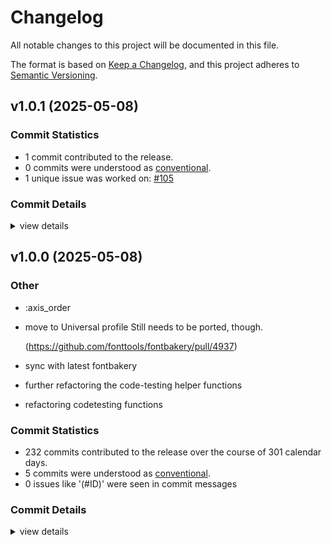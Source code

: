 # Changelog

All notable changes to this project will be documented in this file.

The format is based on [Keep a Changelog](https://keepachangelog.com/en/1.0.0/),
and this project adheres to [Semantic Versioning](https://semver.org/spec/v2.0.0.html).

## v1.0.1 (2025-05-08)

### Commit Statistics

<csr-read-only-do-not-edit/>

 - 1 commit contributed to the release.
 - 0 commits were understood as [conventional](https://www.conventionalcommits.org).
 - 1 unique issue was worked on: [#105](https://github.com/fonttools/fontspector/issues/105)

### Commit Details

<csr-read-only-do-not-edit/>

<details><summary>view details</summary>

 * **[#105](https://github.com/fonttools/fontspector/issues/105)**
    - Fix font_version parsing ([`cbf7b4b`](https://github.com/fonttools/fontspector/commit/cbf7b4bdd0cc30ddda32c919cbbae9a5e0e09cd2))
</details>

## v1.0.0 (2025-05-08)

### Other

 - <csr-id-5a95113ebe74c423d0ee31802f5a5cbb40621f87/> :axis_order
 - <csr-id-7cc0e15f42ffbf1d512f2fa50d42fe12ba3aca44/> move to Universal profile
   Still needs to be ported, though.
   
   (https://github.com/fonttools/fontbakery/pull/4937)
 - <csr-id-d7968d62b6271d79869a3ebf34c1d20365482c6c/> sync with latest fontbakery
 - <csr-id-7fabefe24db197e83ac3eea33288c70664bb1679/> further refactoring the code-testing helper functions
 - <csr-id-73eab4b7168d41ea8b8d911a57d790de2d5fcf3d/> refactoring codetesting functions

### Commit Statistics

<csr-read-only-do-not-edit/>

 - 232 commits contributed to the release over the course of 301 calendar days.
 - 5 commits were understood as [conventional](https://www.conventionalcommits.org).
 - 0 issues like '(#ID)' were seen in commit messages

### Commit Details

<csr-read-only-do-not-edit/>

<details><summary>view details</summary>

 * **Uncategorized**
    - Merge pull request #102 from fonttools/release-prep ([`e5435f4`](https://github.com/fonttools/fontspector/commit/e5435f4ab282338ccc818daca8dacf543de27022))
    - Use published versions ([`366f1dd`](https://github.com/fonttools/fontspector/commit/366f1dd71b32f2e78254d3b2a24cff4f0c2907cb))
    - Update Cargo.toml for release ([`f3d6b2a`](https://github.com/fonttools/fontspector/commit/f3d6b2a19102651508bcad4b2b38c2a399079149))
    - Prep for 1.0.0 release ([`c1ef822`](https://github.com/fonttools/fontspector/commit/c1ef822c860b8dd53b363c9b69201981c75f757c))
    - Merge pull request #100 from fonttools/iso15008 ([`c42f3f8`](https://github.com/fonttools/fontspector/commit/c42f3f8d0dfdbe97d9fa78342e135de0911d97fc))
    - Oh hey, this can be built on wasm too ([`7bfa741`](https://github.com/fonttools/fontspector/commit/7bfa74120579891bf2eb1b0f882914bd2781778d))
    - Restore warning format ([`dc8e610`](https://github.com/fonttools/fontspector/commit/dc8e610214a729a205d6950094db85d366af12a1))
    - Improve visual output ([`7ffb064`](https://github.com/fonttools/fontspector/commit/7ffb064209caadf9e0c308e6974726ee951edf40))
    - Merge pull request #99 from fonttools/rich-metadata ([`dfd2c49`](https://github.com/fonttools/fontspector/commit/dfd2c49e542a5c5def5929c6c5e5dbd30e5015bb))
    - Restore warning format ([`96ddee3`](https://github.com/fonttools/fontspector/commit/96ddee3be2d903b2eb53e17368d1bf39f456449e))
    - Improve visual output ([`ea6e3a9`](https://github.com/fonttools/fontspector/commit/ea6e3a9a0b280d7c27bf5aaaaa52613ed9b0fd8f))
    - Add some metadata to this check ([`96c7db0`](https://github.com/fonttools/fontspector/commit/96c7db0a11f412a0d8416ce56ed7847763f80e6a))
    - Merge pull request #96 from fonttools/non-ink-characters ([`1577008`](https://github.com/fonttools/fontspector/commit/15770084eaa140071658b5b6157ceb8174c8eb3a))
    - Add googlefonts/separator_glyphs ([`2db4e81`](https://github.com/fonttools/fontspector/commit/2db4e81a0cde8e3aeb851dd1402861c3ea689585))
    - Merge pull request #92 from fonttools/nixon-feedback ([`0b9a28b`](https://github.com/fonttools/fontspector/commit/0b9a28b9c647bfb7ec0f3ba8156d616fce82b37b))
    - Merge pull request #88 from fonttools/reduce-false-positives ([`dcf298d`](https://github.com/fonttools/fontspector/commit/dcf298d93ad3abe68d4f520f8e980914eb74c008))
    - Move skrifa dep to workspace ([`9475563`](https://github.com/fonttools/fontspector/commit/9475563d3da16cf982551f46dd50ec16e9264055))
    - Clarify which name table entry ([`13b9cb4`](https://github.com/fonttools/fontspector/commit/13b9cb456a22682febc0872bb52bd770461d7ebf))
    - Exclude pending_review checks included from other profiles ([`ac9259a`](https://github.com/fonttools/fontspector/commit/ac9259ad3f249700e03416b7c7fd79de239111ec))
    - Merge pull request #80 from fonttools/dependency-hell ([`b8ec37d`](https://github.com/fonttools/fontspector/commit/b8ec37d7d52f440fc2d6a9470ee2d3056df2d94c))
    - Reformat ([`ab0a4e4`](https://github.com/fonttools/fontspector/commit/ab0a4e4a5bbd316783438d0337782090a03e0a3f))
    - Use skrifa::raw instead of read_fonts, pin deps ([`76eacb7`](https://github.com/fonttools/fontspector/commit/76eacb755b79772e761b832b8fe8983af81e07fa))
    - Merge pull request #63 from LuxxxLucy/lucy-multiple-proposal-br ([`2d675d5`](https://github.com/fonttools/fontspector/commit/2d675d5bfe5cdb3de99e1a2cf8c65964c144bc52))
    - Merge pull request #78 from fonttools/dep-tidying ([`6633571`](https://github.com/fonttools/fontspector/commit/66335714c16c21c902d8459814a0b37ddfcddf5d))
    - Tidy dependencies ([`9a8c5fa`](https://github.com/fonttools/fontspector/commit/9a8c5face5eadbb2daffb606e4d42af052f73c7c))
    - Some small GF fixes ([`0c76c82`](https://github.com/fonttools/fontspector/commit/0c76c82841a4824cb0069f8a4a34f60c997e6a66))
    - Optimizations ([`84cd869`](https://github.com/fonttools/fontspector/commit/84cd869bc1d533fa9e6fa498fa61de65ff491290))
    - And we're done. ([`3dd1c08`](https://github.com/fonttools/fontspector/commit/3dd1c0899e787b8ab3729ebe8d83d5896da3df25))
    - Calm warning ([`338b726`](https://github.com/fonttools/fontspector/commit/338b726e262db12acaa9087f50b89ca64bad1fe9))
    - Vf_has_static_fonts ([`76b90e3`](https://github.com/fonttools/fontspector/commit/76b90e31219b21c07645e61ae58f85cb42f182f3))
    - Cjk_vertical_metrics_regressions ([`6ad4fd4`](https://github.com/fonttools/fontspector/commit/6ad4fd487c26b9e24b9d2432a7db5279c73129fa))
    - Vertical_metrics_regressions ([`37f214e`](https://github.com/fonttools/fontspector/commit/37f214e1ee60c169c5a96b842b80b4f811310c3e))
    - Article/images ([`c6ead4a`](https://github.com/fonttools/fontspector/commit/c6ead4ae106822a644046301ae27f4eae27116e2))
    - Metadata/weightclass ([`8a53ece`](https://github.com/fonttools/fontspector/commit/8a53ece204d94c40d41de1e3f384d75c714be804))
    - Unreachable_subsetting ([`3bd965f`](https://github.com/fonttools/fontspector/commit/3bd965f6874955e4a45fb782f50eaff3a6862997))
    - Shape_languages ([`78d7e92`](https://github.com/fonttools/fontspector/commit/78d7e92c9ddc71d79dc42a07eab3e98e2457480c))
    - Family_directory_name ([`160b57e`](https://github.com/fonttools/fontspector/commit/160b57e0d3bace10cff42ccd016da8e50ae7db98))
    - Tnum_horizontal_metrics ([`d150c59`](https://github.com/fonttools/fontspector/commit/d150c59d27183418229c5480862fe2747d80d959))
    - Italics_have_roman_counterparts ([`3ba53ab`](https://github.com/fonttools/fontspector/commit/3ba53ab9bcfb9ef888f1fd26afc4f63110f6bee1))
    - Includes_production_subsets ([`7bda88d`](https://github.com/fonttools/fontspector/commit/7bda88d78aa284cfa741bfd1739566b9f789f81f))
    - Cjk_vertical_metrics ([`f325a92`](https://github.com/fonttools/fontspector/commit/f325a927267da1f8f6c24dff89094d1311f53c75))
    - Get wasm building ([`ed79b11`](https://github.com/fonttools/fontspector/commit/ed79b11ad237e8c23146aeb402bf84f57d270739))
    - Designer_profiles ([`b2183b2`](https://github.com/fonttools/fontspector/commit/b2183b2f3f36daace67ffa367bc5196e1b88db13))
    - Double check we can use network ([`457c269`](https://github.com/fonttools/fontspector/commit/457c269a86b281fbeca3e2eb501981fadee4bca3))
    - Print statement begone ([`2c2320b`](https://github.com/fonttools/fontspector/commit/2c2320b8a019b7ad47fe1530c53fa52f6cb5aa6c))
    - Googlefonts/metadata/unique_weight_style_pairs ([`356559e`](https://github.com/fonttools/fontspector/commit/356559e47928bb1587812868b8ccd3a20458f2ff))
    - Googlefonts/metadata/primary_script ([`0c3a310`](https://github.com/fonttools/fontspector/commit/0c3a3104d64400325f639310afb0ee067a50721c))
    - Update the checks ([`4110dcf`](https://github.com/fonttools/fontspector/commit/4110dcfd1c79131aea9893523b50e0b0bdfd2f95))
    - Unique_full_name_values ([`17d7730`](https://github.com/fonttools/fontspector/commit/17d77309e2c0661a57ba097d81c693c175cf6420))
    - Single_cjk_subset ([`32b0bc6`](https://github.com/fonttools/fontspector/commit/32b0bc647aa112e474aa0359a706fba24cf67d77))
    - Vertical metrics ([`29d50df`](https://github.com/fonttools/fontspector/commit/29d50df2f50c2f6e6d414c9601e4995dee556cec))
    - OFL_copyright ([`cbf9994`](https://github.com/fonttools/fontspector/commit/cbf9994c74f7cc95c815a4301ae5dd0d78ad31b1))
    - Build on WASM again ([`601594f`](https://github.com/fonttools/fontspector/commit/601594fe2480fc3055df5d733940ab9e2417a423))
    - Only apply family name check to RIBBI fonts ([`9f125d9`](https://github.com/fonttools/fontspector/commit/9f125d93dc55826e042ba42f238b10e7ef1d038b))
    - License/OFL_body_text ([`64f2f2a`](https://github.com/fonttools/fontspector/commit/64f2f2a873cc7236047d14acefc66c3a253e2c08))
    - Consistent_repo_urls ([`a0b1e19`](https://github.com/fonttools/fontspector/commit/a0b1e19b28cec0130937d5ee9c917354700b5781))
    - Googlefonts/metadata/nameid/family_and_full_names plus some tidying ([`4d49537`](https://github.com/fonttools/fontspector/commit/4d49537725237b8b335369e995c9e897cf6d51be))
    - Metadata/broken_links ([`a5e7d90`](https://github.com/fonttools/fontspector/commit/a5e7d90d5063268f353f259c8b9a8f4fc22eeab1))
    - Valid_nameid25 ([`4c945fc`](https://github.com/fonttools/fontspector/commit/4c945fc8e6371a149ee847cc9a67565f9d31bf66))
    - Minisite_url, plus a few more tests ([`4e2fd9c`](https://github.com/fonttools/fontspector/commit/4e2fd9c8106858e83800665301f968f6cc50a92f))
    - Category_hints ([`ad6bd69`](https://github.com/fonttools/fontspector/commit/ad6bd691e6734e19add47cc2758e73b0e421bdbd))
    - Four more ([`ddaa9c5`](https://github.com/fonttools/fontspector/commit/ddaa9c5d004a895885d4c4ac1932af1f2600cd85))
    - Two more ([`12ae33e`](https://github.com/fonttools/fontspector/commit/12ae33ec6a2e838e6a6cc181527ff7cff686ab66))
    - Three more metadata checks ([`5786120`](https://github.com/fonttools/fontspector/commit/578612032b0af5639786cc3819962d2bfabdea36))
    - Four metadata checks ([`71de9c4`](https://github.com/fonttools/fontspector/commit/71de9c48f21df9e2e23f5daa25deffb8f05209a5))
    - Googlefonts/name/license_url check ([`0a0336f`](https://github.com/fonttools/fontspector/commit/0a0336fbb2eb225c99c3b3d1098384ecae89388b))
    - Font_copyright ([`e6b0213`](https://github.com/fonttools/fontspector/commit/e6b0213528ca9f5c51d0e96eaac60529c085946d))
    - Has_license ([`1f82a85`](https://github.com/fonttools/fontspector/commit/1f82a857479a4ecccea5e3444077f7a457fc25f3))
    - Fix wasm build ([`40f7588`](https://github.com/fonttools/fontspector/commit/40f7588a50e36c2515bb4c12067577b2ed4bf901))
    - Glyph_coverage ([`2442947`](https://github.com/fonttools/fontspector/commit/2442947c7c222da476294961ec392cec1ac31230))
    - Googlefonts/version_bump ([`3645af0`](https://github.com/fonttools/fontspector/commit/3645af0a2b57bf67cabb8ec5a6eb2182b88da63e))
    - Finish up axes_match check ([`517c0b2`](https://github.com/fonttools/fontspector/commit/517c0b2bc7a03b73c45b5cabea6668c861fdf7ab))
    - Remote_styles condition ([`b250614`](https://github.com/fonttools/fontspector/commit/b2506141e767e855d393d2e47d797ee3623dfe3b))
    - Canonical filename check ([`b64c5d3`](https://github.com/fonttools/fontspector/commit/b64c5d3250bb13b7c21434fbdd01dc121cc70372))
    - Improve googlefonts/metadata/has_regular ([`8038241`](https://github.com/fonttools/fontspector/commit/803824124dab4d1e3a15ad184aa2aa6dedf0ed90))
    - Googlefonts/metadata/regular_is_400 ([`51906e4`](https://github.com/fonttools/fontspector/commit/51906e422063fb51cf0dad86af5cffac95cc52bd))
    - Googlefonts/metadata/has_regular ([`1465354`](https://github.com/fonttools/fontspector/commit/146535494ca58195d657d62f3c52ccad886be3f9))
    - Don't stringify segments, it's slow ([`5eaefe5`](https://github.com/fonttools/fontspector/commit/5eaefe525a754a99a8f3f5a82b1ca96dabad4017))
    - Update vesions, minimize dependencies ([`8f43370`](https://github.com/fonttools/fontspector/commit/8f433709f66727148a18278383c3b519ce99e331))
    - Use assert_all_the_same helper method ([`b5995ae`](https://github.com/fonttools/fontspector/commit/b5995ae192c216758fe84e2630de44e78589ecf9))
    - Using protobuf methods is sometimes more convenient ;-) ([`f57a29c`](https://github.com/fonttools/fontspector/commit/f57a29cfdd95d6660530db3b594c0b7b01f50e74))
    - Followup to 07d49837a0182e539f0921e18aadec416b73c6b8 ([`3e96438`](https://github.com/fonttools/fontspector/commit/3e96438ee263e572b86a60c249c39d3ce7bffa78))
    - More WASM fixes ([`36d3108`](https://github.com/fonttools/fontspector/commit/36d310805605e8860bb2b197540756a0842b7b89))
    - Build on wasm ([`6efb22f`](https://github.com/fonttools/fontspector/commit/6efb22fa7e92a4ec611c28308893b25ca0889a6c))
    - Finish off and fix shaping checks ([`40b9027`](https://github.com/fonttools/fontspector/commit/40b902782a0bb0cd4558201b24bc6511fa0639db))
    - Soft_dotted check ([`d979af0`](https://github.com/fonttools/fontspector/commit/d979af07ef61d2f9821af117d8282c29544183fa))
    - Generalize, add shaping/forbidden ([`53d9ccb`](https://github.com/fonttools/fontspector/commit/53d9ccbeaa1c52a593a185c0180995b10d1523fe))
    - Shaping/regression ([`0adf783`](https://github.com/fonttools/fontspector/commit/0adf783b40ec1c07165fa4273900ec3a9ca8e5dd))
    - Googlefont/dotted_circle ([`2977b0e`](https://github.com/fonttools/fontspector/commit/2977b0edcb4af4ffd75b26da5fd5760d38c8da79))
    - Address  error: useless use of `vec!` ([`83eddf2`](https://github.com/fonttools/fontspector/commit/83eddf2d9464468b0d9ce39fdd6c051b16dc3f21))
    - Address error: used `unwrap()` on a `Result` value ([`b744a99`](https://github.com/fonttools/fontspector/commit/b744a9916a8ff24c904e41abf90f95634b54bdfb))
    - Address error: useless use of `vec!` ([`989c68c`](https://github.com/fonttools/fontspector/commit/989c68c1f56294a3e4077d0789fa77a1c1b0dc0e))
    - Address error: this creates an owned instance just for comparison ([`07d4983`](https://github.com/fonttools/fontspector/commit/07d49837a0182e539f0921e18aadec416b73c6b8))
    - Googlefonts/metadata/familyname ([`64f704c`](https://github.com/fonttools/fontspector/commit/64f704cb59a5f92ce2afe900fff361e9fbe2ce94))
    - Googlefonts/metadata/reserved_font_name ([`1433a7f`](https://github.com/fonttools/fontspector/commit/1433a7f3dee75412231e7347dbd42584ccacdbe1))
    - Googlefonts/metadata/escaped_strings ([`a4fdc2a`](https://github.com/fonttools/fontspector/commit/a4fdc2a6c6691ccdc79bce585e979413f3433e45))
    - Googlefonts/metadata/category ([`3d798bd`](https://github.com/fonttools/fontspector/commit/3d798bd52a91ac182108e70d3a3a538f874d8452))
    - Googlefonts/name/license (3rd attempt) ([`1a39394`](https://github.com/fonttools/fontspector/commit/1a39394ad1ede46d3befd3bc61bf0df88300bd31))
    - Googlefonts/name/license (2nd attempt) ([`b68111b`](https://github.com/fonttools/fontspector/commit/b68111bd9dd46e2303f912bc40db0c33690cc03f))
    - Googlefonts/name/license (1st attempt) ([`0ab6c10`](https://github.com/fonttools/fontspector/commit/0ab6c10ba6dbbedec440aa6f938b7c24b05d5763))
    - Minor tweaks to code-style ([`9f4a293`](https://github.com/fonttools/fontspector/commit/9f4a29343e6ef1410484702b3f08f612fe96a1e2))
    - Googlefonts/varfont/has_HVAR ([`5e668eb`](https://github.com/fonttools/fontspector/commit/5e668eb48963f514768652f8769ccb53aead7202))
    - Googlefonts/unitsperem ([`73b2935`](https://github.com/fonttools/fontspector/commit/73b2935a10740daf23c0c03a70ff3d2d91a5162e))
    - Googlefonts/old_ttfautohint ([`f05bf1a`](https://github.com/fonttools/fontspector/commit/f05bf1a0fda554e9bff1721e016edb295fb104fd))
    - Googlefonts/meta/script_lang_tags ([`f02a1c2`](https://github.com/fonttools/fontspector/commit/f02a1c246267445638a199173b3371003ed89f9b))
    - Googlefonts/has_ttfautohint_params ([`beda829`](https://github.com/fonttools/fontspector/commit/beda8292cfa79f3ea7338fd41a1d50d1045373f8))
    - When building wasm, disable checks that use the reqwest crate ([`73513e7`](https://github.com/fonttools/fontspector/commit/73513e7d02318140739a862a83fdbd594292491d))
    - STAT table checks ([`e803b52`](https://github.com/fonttools/fontspector/commit/e803b52791b7e108e3599ccef415891a34d9ab46))
    - Googlefonts/STAT/compulsory_axis_values ([`2e0c144`](https://github.com/fonttools/fontspector/commit/2e0c144ddddff3f518f137c2831898da6e9c6bbf))
    - Googlefonts/stat/axisregistry ([`4081d88`](https://github.com/fonttools/fontspector/commit/4081d882668bc816f990ca55e326d62dab4a3a45))
    - :axis_order ([`5a95113`](https://github.com/fonttools/fontspector/commit/5a95113ebe74c423d0ee31802f5a5cbb40621f87))
    - Sort checks/googlefonts/description/mod.rs ([`d95a744`](https://github.com/fonttools/fontspector/commit/d95a744c621be6d8dac5c5ab20c0d7a96f32f448))
    - Googlefonts/description/valid_html ([`7b2e47c`](https://github.com/fonttools/fontspector/commit/7b2e47c36fdddaae772643fe72298c73c7f906b2))
    - Googlefonts/description/urls ([`965cc72`](https://github.com/fonttools/fontspector/commit/965cc72f794297dd59c9d496beb5574d32e324a2))
    - Googlefonts/description/has_article ([`c107033`](https://github.com/fonttools/fontspector/commit/c1070335448dea91d46038d54f2ba05303bf7b97))
    - Googlefonts/description/has_unsupported_elements ([`a8f40ab`](https://github.com/fonttools/fontspector/commit/a8f40abffeec6572994204b717f072f84efda23c))
    - Test articles as well as descriptions ([`936c120`](https://github.com/fonttools/fontspector/commit/936c120780fd0ee3ec8db597e6a7edbe28dc0e1c))
    - Googlefonts/description/git_url ([`3424ade`](https://github.com/fonttools/fontspector/commit/3424ade16d00cb42438db3040d609f873f9b914a))
    - Googlefonts/description/broken_links ([`06d2fe5`](https://github.com/fonttools/fontspector/commit/06d2fe50523cd36953a89d04fed8c8ea5da24fe3))
    - Use get_name_entry_strings ([`37c44da`](https://github.com/fonttools/fontspector/commit/37c44daad3a82f0accf2876fce8ce508920b2324))
    - Googlefonts/name/version_format ([`c3d1ce5`](https://github.com/fonttools/fontspector/commit/c3d1ce5d3552fcbac55043a54acaf96035bcdc82))
    - Googlefonts/name/familyname_first_char ([`58269d7`](https://github.com/fonttools/fontspector/commit/58269d7658d3cce16cf168d9de3feddaa897bace))
    - Use main branch now ([`1031a47`](https://github.com/fonttools/fontspector/commit/1031a474bcba5be4670140dba47c3efd88a993fd))
    - Googlefonts/font_names check ([`ab37c89`](https://github.com/fonttools/fontspector/commit/ab37c8919058325c7f4e48e2e49e32fb9f6f30c8))
    - Googlefonts/vendor_id ([`d640012`](https://github.com/fonttools/fontspector/commit/d640012fbf13c8aa5485d989bb11553ccc20b234))
    - Googlefonts/name/mandatory_entries ([`a762aa7`](https://github.com/fonttools/fontspector/commit/a762aa781c6d284a7a7ba33db7d4b97f4a0c1223))
    - Fvar_axis_defaults ([`0fd2aeb`](https://github.com/fonttools/fontspector/commit/0fd2aeb7d879be9cd5d55fd8f4ec0d0c6b97840d))
    - Family_name_compliance ([`e87bcbe`](https://github.com/fonttools/fontspector/commit/e87bcbe578c20d58f9bd5a32cdbcaae3b8df5d08))
    - Add resources ([`7a587d3`](https://github.com/fonttools/fontspector/commit/7a587d3b920736923632ebfeaa4aa41dfc3c6c89))
    - Add gasp ([`650b67b`](https://github.com/fonttools/fontspector/commit/650b67bb090d528aad88d4d0efafd23803074aaa))
    - Googlefonts/name/line_breaks ([`f0110fa`](https://github.com/fonttools/fontspector/commit/f0110fa1f5b182784a771457bccbab5e932e136a))
    - More formatting ([`bc2d10e`](https://github.com/fonttools/fontspector/commit/bc2d10e6ed713a9fc9209db823d246b114066caa))
    - New clippy found new lints! ([`1933d0a`](https://github.com/fonttools/fontspector/commit/1933d0a7835610c4c59e2ca272696789320992e9))
    - Fix warnings ([`a138d6b`](https://github.com/fonttools/fontspector/commit/a138d6bb66f9b9eb46e154df5f69dcf9033fcfb1))
    - Horrible clippy magic to ignore lint in generated file ([`714eef1`](https://github.com/fonttools/fontspector/commit/714eef1aa9e5aa8ace41847e70fb9d7931741f95))
    - Run cargo fmt ([`a97b2a9`](https://github.com/fonttools/fontspector/commit/a97b2a96d2ffbf6fab861b842096159d666a4dc9))
    - Placing the checks inside a googlefonts directory, so that paths perfectly match check IDs ([`8a70e18`](https://github.com/fonttools/fontspector/commit/8a70e1899c2ae3892e2ec10bcd168a3140e12ee6))
    - Use profile builder on Google Fonts profile. ([`6c56608`](https://github.com/fonttools/fontspector/commit/6c56608bf92ffe2181b29b588b473be0ef0a40bf))
    - Split checks into individual checks per file. And make the file paths identical to the check-IDs ([`83fd74c`](https://github.com/fonttools/fontspector/commit/83fd74c6198abb259a138e63cc71bcff12b1c46c))
    - Overlapping path segments check ([`8742b36`](https://github.com/fonttools/fontspector/commit/8742b369dd9d5a839b3658aa718a1aabd51f1b09))
    - Colinear vectors (back again) ([`a3d44f2`](https://github.com/fonttools/fontspector/commit/a3d44f28390a858e1c13e197dc546a56fdf029e4))
    - Factor out common code ([`7667f05`](https://github.com/fonttools/fontspector/commit/7667f053f96e0af35319c03d3675ded4401d9dc6))
    - Short segments check ([`4c3c0dd`](https://github.com/fonttools/fontspector/commit/4c3c0dd75b57df40b08bbb0a56b1784d77b8fb7f))
    - Semivertical check ([`4e59f83`](https://github.com/fonttools/fontspector/commit/4e59f83527741790e6c80c92e6269d27b2f2d0b0))
    - Make a generic close_but_not_on ([`3a57f9b`](https://github.com/fonttools/fontspector/commit/3a57f9b313ff16cb08c22b3187c7673d929e455d))
    - Jaggy segments check ([`8404648`](https://github.com/fonttools/fontspector/commit/840464818ba1d83b2dd5d17558e787f48427d80c))
    - Adjust disclaimer ([`a042f13`](https://github.com/fonttools/fontspector/commit/a042f13f2f962b73fd715539129de7b51ce71a94))
    - Path direction check (with disclaimer) ([`9e1d13a`](https://github.com/fonttools/fontspector/commit/9e1d13a51a5ac1caa044b1e33a8deb4a31ed988a))
    - Alignment_miss ([`fc0511a`](https://github.com/fonttools/fontspector/commit/fc0511a389f2e2aed8c62f22acc19ce2c44ff343))
    - Debug print ([`0427377`](https://github.com/fonttools/fontspector/commit/0427377117ff2073a836cd1549de9b090161c843))
    - Parse all the languages once ([`de2ba8b`](https://github.com/fonttools/fontspector/commit/de2ba8b1de5910327a9474c99d5301b490761c2b))
    - These two checks now live in the Universal profile. ([`411c503`](https://github.com/fonttools/fontspector/commit/411c503d19d309d9ace414e5deb7d7bc605bb5d9))
    - General tidying ([`03947a7`](https://github.com/fonttools/fontspector/commit/03947a799ef9ca939277656457f437dfde282833))
    - Add fvar_instances check ([`47892b2`](https://github.com/fonttools/fontspector/commit/47892b2b3a15245c3b22251df38317ee799a04b6))
    - Share some crates, add axis registry ([`683ec0e`](https://github.com/fonttools/fontspector/commit/683ec0eeb3a0b1d34fc13c4935d448489be0fd58))
    - Rename check module ([`79bf024`](https://github.com/fonttools/fontspector/commit/79bf024800e14c0b4532258863469b6af89bd7f8))
    - Googlefonts/weightclass check ([`1761ffd`](https://github.com/fonttools/fontspector/commit/1761ffd839232f9ad652f095d373dea43169495a))
    - Move to Universal profile ([`7cc0e15`](https://github.com/fonttools/fontspector/commit/7cc0e15f42ffbf1d512f2fa50d42fe12ba3aca44))
    - Googlefonts/varfont/bold_wght_coord => varfont/bold_wght_coord ([`c040fe0`](https://github.com/fonttools/fontspector/commit/c040fe032d87f2db4f2546f2b9ae53fc524c4181))
    - Migrate render_own_name to GoogleFonts profile ([`220d710`](https://github.com/fonttools/fontspector/commit/220d71044c2ee91c7ff7b78b71231b04a4e3bdcb))
    - Sync with latest fontbakery ([`d7968d6`](https://github.com/fonttools/fontspector/commit/d7968d62b6271d79869a3ebf34c1d20365482c6c))
    - Add normalisation to tofu check ([`bf7494b`](https://github.com/fonttools/fontspector/commit/bf7494b38e455a32db02ed8a63a16a514e353c96))
    - Tofu detection check ([`0b52715`](https://github.com/fonttools/fontspector/commit/0b527153df71cb0297be0434c0c18c4feac32d68))
    - Use cache to determine codepoints in font ([`0514efc`](https://github.com/fonttools/fontspector/commit/0514efcf5e99d3c157fad5795816183d8f84e091))
    - Make is_listed_on_google_fonts a cached question ([`09f40bd`](https://github.com/fonttools/fontspector/commit/09f40bde7c8e3f7273738b5433da34fe42b4935f))
    - Partially implemented axes_match check ([`06ddd2f`](https://github.com/fonttools/fontspector/commit/06ddd2f4b3a3c1f9d776533feca6456ee2c920ba))
    - Missing file ([`a851a65`](https://github.com/fonttools/fontspector/commit/a851a65b5468a67fff2b845ce6c1731ed9c68595))
    - Two simple GF checks ([`f12fc30`](https://github.com/fonttools/fontspector/commit/f12fc30d4bed013f955af2a75756aeb8c586745a))
    - File_size ([`a74c5e4`](https://github.com/fonttools/fontspector/commit/a74c5e401c4f588dc27fa0a4cb8b839500c1b80d))
    - Use a real version ([`a5ff68f`](https://github.com/fonttools/fontspector/commit/a5ff68f92e8f5fad126fa9416ee36231e5b290ff))
    - Subsets checks ([`74e6194`](https://github.com/fonttools/fontspector/commit/74e6194c52811312e60a0f7f241a3efcdc6960dc))
    - Move more things to real crates ([`c4a173e`](https://github.com/fonttools/fontspector/commit/c4a173e40a7413ff221320b2d991e815ca9992b4))
    - Use typometrics check ([`1fb0b00`](https://github.com/fonttools/fontspector/commit/1fb0b00433aedf906fcd599dce3aee0dfe0590ea))
    - Oops there's quite a few of these ([`01f4cce`](https://github.com/fonttools/fontspector/commit/01f4cce0b480dc8250921f3e8b2308b55cec9b3b))
    - Googlefonts_metadata_license ([`c214e20`](https://github.com/fonttools/fontspector/commit/c214e20a69973a84219cc8e71be611c2cb78ba03))
    - Googlefonts_metadata_copyright ([`707ab3f`](https://github.com/fonttools/fontspector/commit/707ab3f4c45ee06359e55c0da38313decf04047b))
    - Add interpolation issues check ([`7671c6b`](https://github.com/fonttools/fontspector/commit/7671c6bc9c045ff6842356ba5437d48ae3f3d313))
    - This is now merged ([`34aa3a6`](https://github.com/fonttools/fontspector/commit/34aa3a6b7aad28088f49bf50a67a6dc21acb2283))
    - Now almost everything is tested ([`28ebc9a`](https://github.com/fonttools/fontspector/commit/28ebc9a643c754fc62368519fff265d06b5e8ff9))
    - More tests passing ([`43a758f`](https://github.com/fonttools/fontspector/commit/43a758f6a57ac82075e34775e2d8e21016a3c66a))
    - Share itertools versions ([`71e6f81`](https://github.com/fonttools/fontspector/commit/71e6f81d35e3fbe8540a38ec532e382effa87459))
    - More passes ([`ae2d088`](https://github.com/fonttools/fontspector/commit/ae2d088fb5a925108fc7e1441295d3efb4943279))
    - Bump read/write/skrifa versions, dump font-types, deal with fallout ([`d2fd7e4`](https://github.com/fonttools/fontspector/commit/d2fd7e4be7f70b014776c6a56ec035b5156692c0))
    - Build regex at most once ([`cfbd89b`](https://github.com/fonttools/fontspector/commit/cfbd89b06d21cafe8e94d78b83ee4841f90464e1))
    - Run code-tests in CI ([`ca20b6f`](https://github.com/fonttools/fontspector/commit/ca20b6fcaaaef95ad17d1224aa7f758757330ed2))
    - Merge pull request #10 from felipesanches/more_checks_2024_sep_20 ([`8cfb898`](https://github.com/fonttools/fontspector/commit/8cfb898458a69666f439676be4d02e7f115bf7a0))
    - Added code-tests for opentype/name/empty_records ([`432d0e3`](https://github.com/fonttools/fontspector/commit/432d0e3b9b47ab719499d7d13da28cf7976a6826))
    - Moving code-testing helper functions to a separate file ([`4e475b1`](https://github.com/fonttools/fontspector/commit/4e475b172c566573a85b793bba47cb6ce21b8268))
    - One more code-testing implementation, but still failing. Needs further investigation. ([`df3104e`](https://github.com/fonttools/fontspector/commit/df3104e51783fcfcfe2414dacf036724d9119303))
    - Further refactoring the code-testing helper functions ([`7fabefe`](https://github.com/fonttools/fontspector/commit/7fabefe24db197e83ac3eea33288c70664bb1679))
    - More idiomatic use of fontbuilder ([`5add5c1`](https://github.com/fonttools/fontspector/commit/5add5c1391c0e07ffabf8a9108a2afefe3b53ca6))
    - Prototype writing changed test fonts ([`6772208`](https://github.com/fonttools/fontspector/commit/67722089bbd8292071deb3bad694b3bc18ddcd39))
    - Prototyping assert_results_contin method for code-testing ([`b84850d`](https://github.com/fonttools/fontspector/commit/b84850dde53a53094c4a7244e98a5f37d3118cbe))
    - Used worst_status method on assert_pass ([`aae74f1`](https://github.com/fonttools/fontspector/commit/aae74f1455aba9c74a86e55572d5d478411e5419))
    - Refactoring codetesting functions ([`73eab4b`](https://github.com/fonttools/fontspector/commit/73eab4b7168d41ea8b8d911a57d790de2d5fcf3d))
    - Prototyping code-tests ([`74a0682`](https://github.com/fonttools/fontspector/commit/74a0682bfd8f8ee3d868732913e535a1a9790dff))
    - New check: googlefonts/name/rfn ([`d1e1a86`](https://github.com/fonttools/fontspector/commit/d1e1a8634993729ecb3e3ef155b4d5ee3175de8c))
    - List a few more missing desc checks on gfonts profile definition ([`e253697`](https://github.com/fonttools/fontspector/commit/e2536973cbc33673dee17880f1442ff70c841e96))
    - New check: googlefonts/description/eof_linebreak ([`1b43c4e`](https://github.com/fonttools/fontspector/commit/1b43c4e43374faf64c28b3ff07c93db023f60669))
    - New check: googlefonts/description/min_length ([`a538777`](https://github.com/fonttools/fontspector/commit/a538777746685683f048fb20621d7de0c10019bd))
    - Merge pull request #6 from felipesanches/new_check_ids ([`4fdc7c5`](https://github.com/fonttools/fontspector/commit/4fdc7c52a7582dbc984f89d8d0b35f6a58748cbd))
    - Update check-ID following FontBakery's new naming scheme ([`64e3e5d`](https://github.com/fonttools/fontspector/commit/64e3e5d452fec3f6c86cff9f34e33816951af3d5))
    - Add can_render_samples check ([`df5d4ec`](https://github.com/fonttools/fontspector/commit/df5d4ecdde296fb2b60caa277ff7cf76d70f0c38))
    - Use Colin’s utf8-aware protobuf ([`78bb21a`](https://github.com/fonttools/fontspector/commit/78bb21acb22f2aa3664f70894a9ee2963f91b500))
    - Move to the hellish procmacro ([`20d9a48`](https://github.com/fonttools/fontspector/commit/20d9a48838d57250cac9e84c8d7e00ac6359b4bd))
    - Regexes are slow, use optimised glyph name access ([`7ba0913`](https://github.com/fonttools/fontspector/commit/7ba09133812a73d425dd35b1536e1fbdd811bdd2))
    - Reporting improvements ([`7966f56`](https://github.com/fonttools/fontspector/commit/7966f565a8373ad79feefed46828e9169d2d1e0a))
    - Clippy lints ([`d46fdc3`](https://github.com/fonttools/fontspector/commit/d46fdc3ca2517e26a8d8fe5d91a6fded279b43ed))
    - Use contents, not filesystem, to read METADATA.pb ([`9cdffb7`](https://github.com/fonttools/fontspector/commit/9cdffb7a20c94f4129bbb33237b2bb0a6b8061cb))
    - WIP solve the sibling problem ([`10430e5`](https://github.com/fonttools/fontspector/commit/10430e572099e1185247ab78b083de43c154f1a6))
    - Make check implementation (one/all) an enum ([`d57b5c8`](https://github.com/fonttools/fontspector/commit/d57b5c8a08433ecb0ac60330c35df94a91461541))
    - Make TestableCollection the primary unit of testing ([`70da856`](https://github.com/fonttools/fontspector/commit/70da8567069c053415067598ffbe428901784b59))
    - Improve error/skip story, add fvar regular coords check ([`c23b8b0`](https://github.com/fonttools/fontspector/commit/c23b8b0eae9f7f97a15c2d70092196ab1175fe9b))
    - Make checks serializable, add check flags ([`c4996e0`](https://github.com/fonttools/fontspector/commit/c4996e08b590d3710763c117b99d9df61b631e3e))
    - Use error return ([`7a9dfbd`](https://github.com/fonttools/fontspector/commit/7a9dfbd6d208d35161006a30fd774337013d6bc9))
    - Rearrange run result struct, add subresult codenames/severity ([`2d99a2b`](https://github.com/fonttools/fontspector/commit/2d99a2b760b43d7cdf4630800d25493e0d7485a1))
    - Add configuration and check context ([`caeb4b7`](https://github.com/fonttools/fontspector/commit/caeb4b7478a4a51bd5130fe85eb7043758e2236d))
    - Merge pull request #5 from felipesanches/rationales_not_optional ([`ee113d9`](https://github.com/fonttools/fontspector/commit/ee113d98a0cb146a764163c6afeacae05f0ece9f))
    - Merge branch 'main' into rationales_not_optional ([`37122c3`](https://github.com/fonttools/fontspector/commit/37122c334183fa689fbe4f5617b1ca24e6abb95c))
    - Be (slightly) more grown-up about error handling ([`2818a76`](https://github.com/fonttools/fontspector/commit/2818a764da76b9acc2c33127cb156238dca970c1))
    - Rationale and proposal fields are not optional ([`752d559`](https://github.com/fonttools/fontspector/commit/752d5593f3c5a345a781f8b76e5907607bda7dbd))
    - Built-in profiles shouldn't pluginate ([`71cea65`](https://github.com/fonttools/fontspector/commit/71cea651e8556fa0ab1e119b25c39c6b52f0d1bd))
    - Add equal codepoint coverage check ([`e71c632`](https://github.com/fonttools/fontspector/commit/e71c63282fbdebdb4c3cd34def35e16e95992b47))
    - Lint nit ([`e5234ad`](https://github.com/fonttools/fontspector/commit/e5234ad0eb073a3d51fbc0cd4f43da96e112ff38))
    - Bake in GF profile ([`1628604`](https://github.com/fonttools/fontspector/commit/16286048b26e5a6fb7d07ab5ef69e05e9c592b09))
    - Split checks from profile ([`a74f666`](https://github.com/fonttools/fontspector/commit/a74f666c9632fb3ba216fff29b87cfd66799dbeb))
    - Date and designers checks ([`6cade80`](https://github.com/fonttools/fontspector/commit/6cade801371a74b6f0e23d96ae88be97fd977297))
    - Allow included profiles, make registering profile a Result ([`4d7a296`](https://github.com/fonttools/fontspector/commit/4d7a296a76c2717c895784d8d1e795a1740a3859))
    - Lint ([`53f4f72`](https://github.com/fonttools/fontspector/commit/53f4f72dab2ca4e803e209fffbef71167800df70))
    - Tidy up build script ([`5d65344`](https://github.com/fonttools/fontspector/commit/5d65344a79f5984c2880399ca0aaa5c0cdb13714))
    - Use Rust protoc ([`2ffb735`](https://github.com/fonttools/fontspector/commit/2ffb7355c51bba3d0e711fb90aa2b33c31674a02))
    - Test parsing METADATA.pb files ([`8f992e5`](https://github.com/fonttools/fontspector/commit/8f992e561819634d788870753ddf2b776095c308))
</details>

